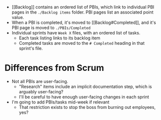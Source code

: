 - [[Backlog]] contains an ordered list of PBIs, which link to individual PBI pages in the `./Backlog items` folder.
  PBI pages list an associated point value.
- When a PBI is completed, it's moved to [[Backlog#Completed]], and it's PBI page is moved to `./PBIs/Completed`
- Individual sprints have `Week X` files, with an ordered list of tasks.
	- Each task listing links to its backlog item
	- Completed tasks are moved to the `# Completed` heading in that sprint's file.

# Differences from Scrum
- Not all PBIs are user-facing.
	- "Research" items include an implicit documentation step, which is arguably user-facing?
	- I'll be careful to have enough user-facing changes in each sprint
- I'm going to add PBIs/tasks mid-week if relevant
	- That restriction exists to stop the boss from burning out employees, yes?